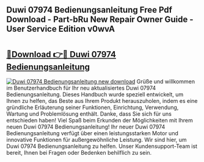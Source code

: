 ## Duwi 07974 Bedienungsanleitung Free Pdf Download - Part-bRu New Repair Owner Guide - User Service Edition v0wvA

# <h2><a href="http://df2t57.blite.top/?on=Duwi+07974+Bedienungsanleitung">🔗Download 👉🔴 Duwi 07974 Bedienungsanleitung</a></h2>

[![Duwi 07974 Bedienungsanleitung new download](https://i.imgur.com/lujVjoI.png)](http://df2t57.blite.top/?on=Duwi+07974+Bedienungsanleitung)
Grüße und willkommen im Benutzerhandbuch für Ihr neu aktualisiertes Duwi 07974 Bedienungsanleitung. Dieses Handbuch wurde speziell entwickelt, um Ihnen zu helfen, das Beste aus Ihrem Produkt herauszuholen, indem es eine gründliche Erläuterung seiner Funktionen, Einrichtung, Verwendung, Wartung und Problemlösung enthält. Danke, dass Sie sich für uns entschieden haben! Viel Spaß beim Erkunden der Möglichkeiten mit Ihrem neuen Duwi 07974 Bedienungsanleitung! Ihr neuer Duwi 07974 Bedienungsanleitung verfügt über einen leistungsstarken Motor und innovative Funktionen für außergewöhnliche Leistung. Wir sind hier, um Duwi 07974 Bedienungsanleitung zu helfen. Unser Kundensupport-Team ist bereit, Ihnen bei Fragen oder Bedenken behilflich zu sein.
